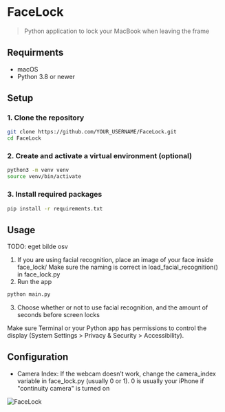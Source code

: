 # FaceLock

> Python application to lock your MacBook when leaving the frame

## Requirments
- macOS
- Python 3.8 or newer

## Setup

### 1. Clone the repository
```bash
git clone https://github.com/YOUR_USERNAME/FaceLock.git
cd FaceLock
```

### 2. Create and activate a virtual environment (optional)
```bash
python3 -m venv venv
source venv/bin/activate
```

### 3. Install required packages
```bash
pip install -r requirements.txt
```

## Usage
TODO: eget bilde osv
1. If you are using facial recognition, place an image of your face inside face_lock/
Make sure the naming is correct in load_facial_recognition() in face_lock.py
2. Run the app
```bash
python main.py
```
3. Choose whether or not to use facial recognition, and the amount of seconds before screen locks

Make sure Terminal or your Python app has permissions to control the display (System Settings > Privacy & Security > Accessibility).

## Configuration
- Camera Index: If the webcam doesn’t work, change the camera_index variable in face_lock.py (usually 0 or 1). 0 is usually your iPhone if "continuity camera" is turned on

![FaceLock](https://github.com/user-attachments/assets/457ba656-152b-4b5c-b8d5-2a2cb6ae84f0)
